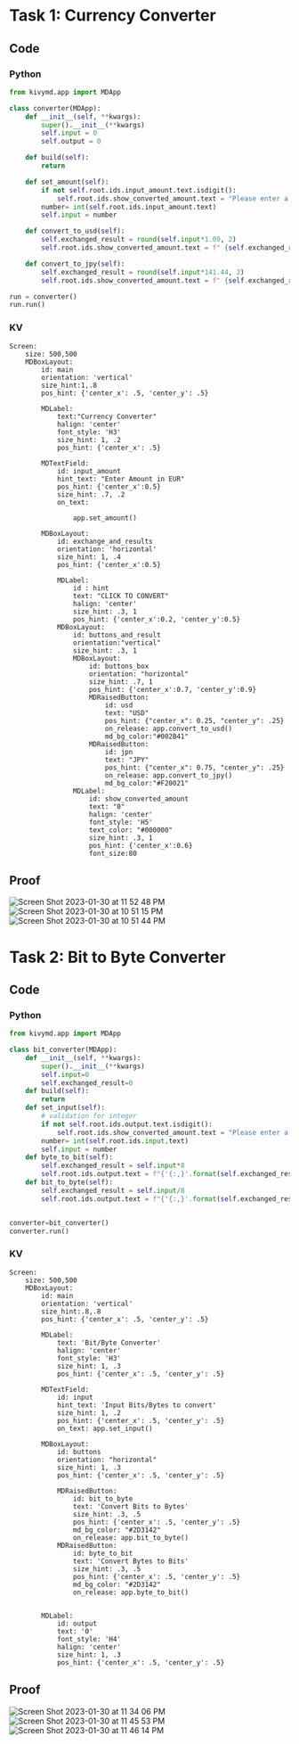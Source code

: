  # Task 1: Currency Converter
 
 ## Code
 
 ### Python
 
```.py
from kivymd.app import MDApp

class converter(MDApp):
    def __init__(self, **kwargs):
        super().__init__(**kwargs)
        self.input = 0
        self.output = 0

    def build(self):
        return

    def set_amount(self):
        if not self.root.ids.input_amount.text.isdigit():
            self.root.ids.show_converted_amount.text = "Please enter a valid number"
        number= int(self.root.ids.input_amount.text)
        self.input = number

    def convert_to_usd(self):
        self.exchanged_result = round(self.input*1.09, 2)
        self.root.ids.show_converted_amount.text = f" {self.exchanged_result} USD"

    def convert_to_jpy(self):
        self.exchanged_result = round(self.input*141.44, 2)
        self.root.ids.show_converted_amount.text = f" {self.exchanged_result} JPY"

run = converter()
run.run()
```

### KV

```
Screen:
    size: 500,500
    MDBoxLayout:
        id: main
        orientation: 'vertical'
        size_hint:1,.8
        pos_hint: {'center_x': .5, 'center_y': .5}

        MDLabel:
            text:"Currency Converter"
            halign: 'center'
            font_style: 'H3'
            size_hint: 1, .2
            pos_hint: {'center_x': .5}

        MDTextField:
            id: input_amount
            hint_text: "Enter Amount in EUR"
            pos_hint: {'center_x':0.5}
            size_hint: .7, .2
            on_text:

                app.set_amount()

        MDBoxLayout:
            id: exchange_and_results
            orientation: 'horizontal'
            size_hint: 1, .4
            pos_hint: {'center_x':0.5}

            MDLabel:
                id : hint
                text: "CLICK TO CONVERT"
                halign: 'center'
                size_hint: .3, 1
                pos_hint: {'center_x':0.2, 'center_y':0.5}
            MDBoxLayout:
                id: buttons_and_result
                orientation:"vertical"
                size_hint: .3, 1
                MDBoxLayout:
                    id: buttons_box
                    orientation: "horizontal"
                    size_hint: .7, 1
                    pos_hint: {'center_x':0.7, 'center_y':0.9}
                    MDRaisedButton:
                        id: usd
                        text: "USD"
                        pos_hint: {"center_x": 0.25, "center_y": .25}
                        on_release: app.convert_to_usd()
                        md_bg_color:"#002B41"
                    MDRaisedButton:
                        id: jpn
                        text: "JPY"
                        pos_hint: {"center_x": 0.75, "center_y": .25}
                        on_release: app.convert_to_jpy()
                        md_bg_color:"#F20021"
                MDLabel:
                    id: show_converted_amount
                    text: "0"
                    halign: 'center'
                    font_style: 'H5'
                    text_color: "#000000"
                    size_hint: .3, 1
                    pos_hint: {'center_x':0.6}
                    font_size:80
```

## Proof

![Screen Shot 2023-01-30 at 11 52 48 PM](https://user-images.githubusercontent.com/111751273/215510905-b5a6e52d-c95d-47bb-a422-c9432c4798b0.png)
![Screen Shot 2023-01-30 at 10 51 15 PM](https://user-images.githubusercontent.com/111751273/215495581-503c8890-39f1-4d76-ae79-21e0379036dc.png)
![Screen Shot 2023-01-30 at 10 51 44 PM](https://user-images.githubusercontent.com/111751273/215495699-efd070e0-5643-430a-be75-d90486027d0b.png)


# Task 2: Bit to Byte Converter

## Code

### Python

```.py
from kivymd.app import MDApp

class bit_converter(MDApp):
    def __init__(self, **kwargs):
        super().__init__(**kwargs)
        self.input=0
        self.exchanged_result=0
    def build(self):
        return
    def set_input(self):
        # validation for integer
        if not self.root.ids.output.text.isdigit():
            self.root.ids.show_converted_amount.text = "Please enter a valid number"
        number= int(self.root.ids.input.text)
        self.input = number
    def byte_to_bit(self):
        self.exchanged_result = self.input*8
        self.root.ids.output.text = f"{'{:,}'.format(self.exchanged_result)} BITS"
    def bit_to_byte(self):
        self.exchanged_result = self.input/8
        self.root.ids.output.text = f"{'{:,}'.format(self.exchanged_result)} BYTES"


converter=bit_converter()
converter.run()
```


### KV
```
Screen:
    size: 500,500
    MDBoxLayout:
        id: main
        orientation: 'vertical'
        size_hint:.8,.8
        pos_hint: {'center_x': .5, 'center_y': .5}

        MDLabel:
            text: 'Bit/Byte Converter'
            halign: 'center'
            font_style: 'H3'
            size_hint: 1, .3
            pos_hint: {'center_x': .5, 'center_y': .5}

        MDTextField:
            id: input
            hint_text: 'Input Bits/Bytes to convert'
            size_hint: 1, .2
            pos_hint: {'center_x': .5, 'center_y': .5}
            on_text: app.set_input()

        MDBoxLayout:
            id: buttons
            orientation: "horizontal"
            size_hint: 1, .3
            pos_hint: {'center_x': .5, 'center_y': .5}

            MDRaisedButton:
                id: bit_to_byte
                text: 'Convert Bits to Bytes'
                size_hint: .3, .5
                pos_hint: {'center_x': .5, 'center_y': .5}
                md_bg_color: "#2D3142"
                on_release: app.bit_to_byte()
            MDRaisedButton:
                id: byte_to_bit
                text: 'Convert Bytes to Bits'
                size_hint: .3, .5
                pos_hint: {'center_x': .5, 'center_y': .5}
                md_bg_color: "#2D3142"
                on_release: app.byte_to_bit()


        MDLabel:
            id: output
            text: '0'
            font_style: 'H4'
            halign: 'center'
            size_hint: 1, .3
            pos_hint: {'center_x': .5, 'center_y': .5}
```

## Proof

![Screen Shot 2023-01-30 at 11 34 06 PM](https://user-images.githubusercontent.com/111751273/215506009-102ad715-8aff-4c33-88b3-b58c32823922.png)
![Screen Shot 2023-01-30 at 11 45 53 PM](https://user-images.githubusercontent.com/111751273/215509054-fee1e2c9-bdd3-4a62-bca7-dbf0db46bef7.png)
![Screen Shot 2023-01-30 at 11 46 14 PM](https://user-images.githubusercontent.com/111751273/215509118-cfe0c4ca-6f81-499f-98ff-900fbd8cba8c.png)
